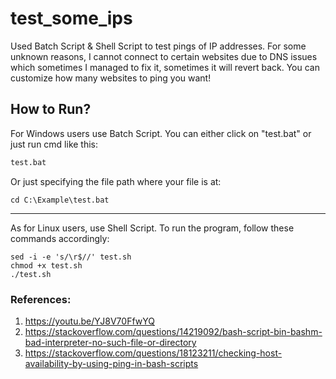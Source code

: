 # test_some_ips
Used Batch Script &amp; Shell Script to test pings of IP addresses. 
For some unknown reasons, I cannot connect to certain websites due to DNS issues which sometimes I managed to fix it, sometimes it will revert back.
You can customize how many websites to ping you want!

## How to Run?
For Windows users use Batch Script. 
You can either click on "test.bat" or just run cmd like this:
```cmd
test.bat
```

Or just specifying the file path where your file is at:
```cd
cd C:\Example\test.bat
```

---
As for Linux users, use Shell Script.
To run the program, follow these commands accordingly:
```linux
sed -i -e 's/\r$//' test.sh
chmod +x test.sh
./test.sh
```

### References:
1. https://youtu.be/YJ8V70FfwYQ
2. https://stackoverflow.com/questions/14219092/bash-script-bin-bashm-bad-interpreter-no-such-file-or-directory
3. https://stackoverflow.com/questions/18123211/checking-host-availability-by-using-ping-in-bash-scripts
